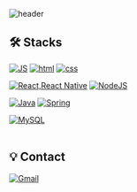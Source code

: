 ![header](https://capsule-render.vercel.app/api?type=waving&color=117AF0&text=Hello!&fontAlignY=30&fontSize=40&height=200&animation=twinkling&desc=I'm%20Kim%20Sojung,%20a%20web%20developer.&descAlignY=50&&fontColor=fff)

## 🛠️ Stacks

[![JS](https://img.shields.io/badge/JavaScript-F7DF1E?style=flat-square&logo=JavaScript&logoColor=black)](https://github.com/Joowon0220/TODO-List) [![html](https://img.shields.io/badge/Html-E34F26?style=flat-square&logo=Html5&logoColor=white)](https://github.com/Joowon0220/fullPage) [![css](https://img.shields.io/badge/CSS-1572B6?style=flat-square&logo=CSS3&logoColor=white)](https://github.com/Joowon0220/fullPage)
<br>

[![React,React Native](https://img.shields.io/badge/React-61DAFB?style=flat-square&logo=React&logoColor=black)](https://github.com/Joowon0220/My-app) [![NodeJS](https://img.shields.io/badge/Node.js-339933?style=flat-square&logo=Node.js&logoColor=white)](https://github.com/Joowon0220/NodeJS)
<br>

[![Java](https://img.shields.io/badge/Java-007396?style=flat-square&logo=Java&logoColor=white)](https://github.com/Joowon0220/weather) [![Spring](https://img.shields.io/badge/Spring-6DB33F?style=flat-square&logo=Spring&logoColor=white)](https://github.com/Joowon0220/SpringMVC)
<br>

[![MySQL](https://img.shields.io/badge/MySQL-4479A1?style=flat-square&logo=MySQL&logoColor=white)](https://github.com/Joowon0220/Spring_Weather)
<br><br>

## 💡 Contact
[![Gmail](https://img.shields.io/badge/Gmail-EA4335?style=flat-square&logo=Gmail&logoColor=white)](mailto:sojungkim318@gmail.com)
